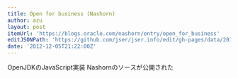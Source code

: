 ```yaml
---
title: Open for business (Nashorn)
author: azu
layout: post
itemUrl: 'https://blogs.oracle.com/nashorn/entry/open_for_business'
editJSONPath: 'https://github.com/jser/jser.info/edit/gh-pages/data/2012/12/index.json'
date: '2012-12-05T21:22:00Z'
---
```

OpenJDKのJavaScript実装 Nashornのソースが公開された
